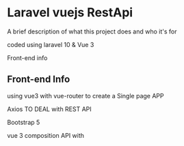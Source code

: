 
# Laravel vuejs RestApi

A brief description of what this project does and who it's for

coded using laravel 10 & Vue 3 


Front-end info
## Front-end Info


using vue3 with vue-router to create a Single page APP 

Axios TO DEAL with REST API

Bootstrap 5 

vue 3 composition API with <script setup>

you will find the front-end file in \CreateProductChallenge\resources\js

with components , Pages , Composable   Folders 

with 3 routes / home   &&  /products/create  &&  404 PageNotFound


important used vue components : CreateProductForm && Product && ProductsList


--> vue files already compiled using npm run build







## API Reference

#### Get all products

```http
  GET /api/products/
```

#### STORE product

```http
  POST /api/products/
```
---> PARAMETERS (name, description , price , image , category)


#### DELETE product

```http
  DELETE /api/products/
```
---> PARAMETERS ( id )



#### GET THE LIST OF products belongs to the same category

```http
  GET /api/productsOfCategories
```
---> PARAMETERS ( category )




#### GET all categories

```http
  GET /api/categories/
```







## BACK-end info


### create migration with seeds / factory

php artisan db:seed

#### factories ready to create categories and products :D


## two controllers

app\Http\Controllers\API\ProductContoller.php

app\Http\Controllers\API\CategoryController.php


## two Models

app\Models\Product.php

app\Models\Category.php


## two Repositories

app\Repositories\CategoryRepository.php

app\Repositories\ProductRepository.php


## one request 

\app\Http\Requests\ProductRequest.php

## one resource 

\app\Http\Resources\ProductResource.php

## Uploaded Products photos stored in

\public\storage\ProductsImages







